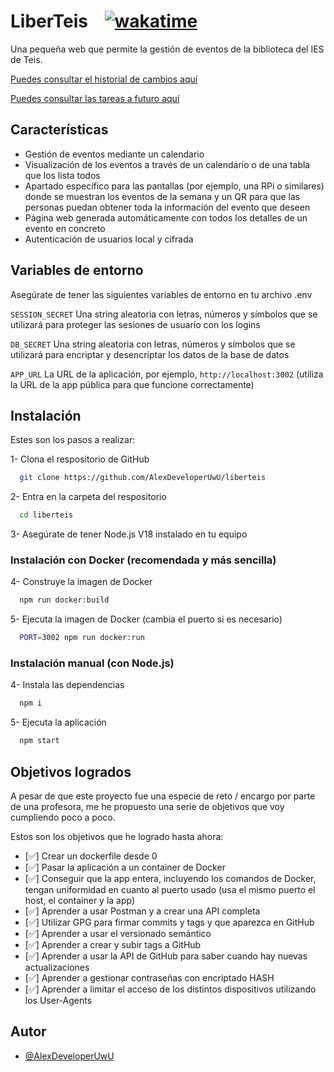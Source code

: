# LiberTeis‎ ‎ ‎ ‎ ‎‎‎[![wakatime](https://wakatime.com/badge/github/AlexDeveloperUwU/liberteis.svg)](https://wakatime.com/badge/github/AlexDeveloperUwU/liberteis)

Una pequeña web que permite la gestión de eventos de la biblioteca del IES de Teis.

[Puedes consultar el historial de cambios aquí](./docs/changelog.md)

[Puedes consultar las tareas a futuro aquí](./docs/tasks.md)

## Características

- Gestión de eventos mediante un calendario
- Visualización de los eventos a través de un calendario o de una tabla que los lista todos
- Apartado específico para las pantallas (por ejemplo, una RPi o similares) donde se muestran los eventos de la semana y un QR para que las personas puedan obtener toda la información del evento que deseen
- Página web generada automáticamente con todos los detalles de un evento en concreto
- Autenticación de usuarios local y cifrada

## Variables de entorno

Asegúrate de tener las siguientes variables de entorno en tu archivo .env

`SESSION_SECRET` Una string aleatoria con letras, números y símbolos que se utilizará para proteger las sesiones de usuario con los logins

`DB_SECRET` Una string aleatoria con letras, números y símbolos que se utilizará para encriptar y desencriptar los datos de la base de datos

`APP_URL` La URL de la aplicación, por ejemplo, `http://localhost:3002` (utiliza la URL de la app pública para que funcione correctamente)

## Instalación

Estes son los pasos a realizar:

1- Clona el respositorio de GitHub

```bash
  git clone https://github.com/AlexDeveloperUwU/liberteis
```

2- Entra en la carpeta del respositorio

```bash
  cd liberteis
```

3- Asegúrate de tener Node.js V18 instalado en tu equipo

### Instalación con Docker (recomendada y más sencilla)

4- Construye la imagen de Docker

```bash
  npm run docker:build
```

5- Ejecuta la imagen de Docker (cambia el puerto si es necesario)

```bash
  PORT=3002 npm run docker:run
```

### Instalación manual (con Node.js)

4- Instala las dependencias

```bash
  npm i
```

5- Ejecuta la aplicación

```bash
  npm start
```

## Objetivos logrados

A pesar de que este proyecto fue una especie de reto / encargo por parte de una profesora, me he propuesto una serie de objetivos que voy cumpliendo poco a poco.

Estos son los objetivos que he logrado hasta ahora:

- [✅] Crear un dockerfile desde 0
- [✅] Pasar la aplicación a un container de Docker
- [✅] Conseguir que la app entera, incluyendo los comandos de Docker, tengan uniformidad en cuanto al puerto usado (usa el mismo puerto el host, el container y la app)
- [✅] Aprender a usar Postman y a crear una API completa
- [✅] Utilizar GPG para firmar commits y tags y que aparezca en GitHub
- [✅] Aprender a usar el versionado semántico
- [✅] Aprender a crear y subir tags a GitHub
- [✅] Aprender a usar la API de GitHub para saber cuando hay nuevas actualizaciones
- [✅] Aprender a gestionar contraseñas con encriptado HASH
- [✅] Aprender a limitar el acceso de los distintos dispositivos utilizando los User-Agents

## Autor

- [@AlexDeveloperUwU](https://www.github.com/AlexDeveloperUwU)
